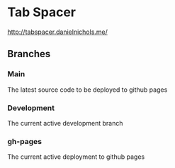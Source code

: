 # Tab Spacer
http://tabspacer.danielnichols.me/

## Branches

### Main

The latest source code to be deployed to github pages

### Development

The current active development branch

### gh-pages

The current active deployment to github pages
